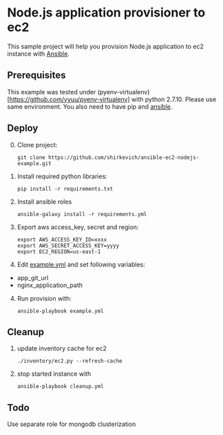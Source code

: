 # Node.js application provisioner to ec2

This sample project will help you provision Node.js application to ec2 instance with [Ansible](https://docs.ansible.com/ansible/index.html).


## Prerequisites
This example was tested under (pyenv-virtualenv)[https://github.com/yyuu/pyenv-virtualenv] with python 2.7.10. Please use same environment.
You also need to have pip and [ansible](http://docs.ansible.com/ansible/intro_installation.html#latest-releases-via-pip).

## Deploy

 0. Clone project:

    ```shell
    git clone https://github.com/shirkevich/ansible-ec2-nodejs-example.git
    ```

 1. Install required python libraries:

    ```shell
    pip install -r requirements.txt
    ```
 2. Install ansible roles

    ```shell
    ansible-galaxy install -r requirements.yml
    ```

 2. Export aws access_key, secret and region:

    ```shell
    export AWS_ACCESS_KEY_ID=xxxx
    export AWS_SECRET_ACCESS_KEY=yyyy
    export EC2_REGION=us-east-1
    ```

 3. Edit [example.yml](example.yml) and set following variables:

  * app_git_url
  * nginx_application_path

 4. Run provision with:

    ```shell
    ansible-playbook example.yml
    ```

## Cleanup

 1. update inventory cache for ec2

    ```shell
    ./inventory/ec2.py --refresh-cache
    ```

 2. stop started instance with

    ```shell
    ansible-playbook cleanup.yml
    ```
## Todo

Use separate role for mongodb clusterization

